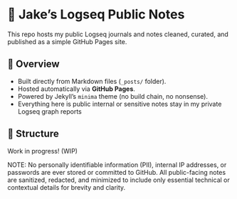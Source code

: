 # 🧠 Jake’s Logseq Public Notes

This repo hosts my public Logseq journals and notes cleaned, curated, and published as a simple GitHub Pages site.

## 📘 Overview
- Built directly from Markdown files (`_posts/` folder).
- Hosted automatically via **GitHub Pages**.
- Powered by Jekyll’s `minima` theme (no build chain, no nonsense).
- Everything here is public internal or sensitive notes stay in my private Logseq graph reports

## 🧩 Structure
Work in progress! (WIP)

NOTE: No personally identifiable information (PII), internal IP addresses, or passwords are ever stored or committed to GitHub. All public-facing notes are sanitized, redacted, and minimized to include only essential technical or contextual details for brevity and clarity.

